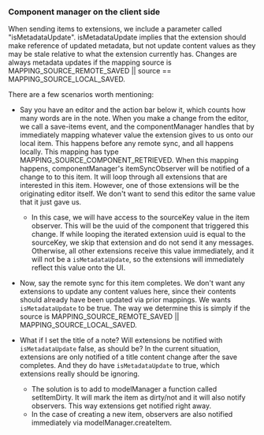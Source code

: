 ### Component manager on the client side

When sending items to extensions, we include a parameter called "isMetadataUpdate". isMetadataUpdate implies that the extension should make reference of updated metadata, but not update content values as they may be stale relative to what the extension currently has. Changes are always metadata updates if the mapping source is MAPPING_SOURCE_REMOTE_SAVED || source == MAPPING_SOURCE_LOCAL_SAVED.

There are a few scenarios worth mentioning:

- Say you have an editor and the action bar below it, which counts how many words are in the note. When you make a change from the editor, we call a save-items event, and the componentManager handles that by immediately mapping whatever value the extension gives to us onto our local item. This happens before any remote sync, and all happens locally. This mapping has type MAPPING_SOURCE_COMPONENT_RETRIEVED. When this mapping happens, componentManager's itemSyncObserver will be notified of a change to to this item. It will loop through all extensions that are interested in this item. However, one of those extensions will be the originating editor itself. We don't want to send this editor the same value that it just gave us.
  - In this case, we will have access to the sourceKey value in the item observer. This will be the uuid of the component that triggered this change. If while looping the iterated extension uuid is equal to the sourceKey, we skip that extension and do not send it any messages. Otherwise, all other extensions receive this value immediately, and it will not be a `isMetadataUpdate`, so the extensions will immediately reflect this value onto the UI.

- Now, say the remote sync for this item completes. We don't want any extensions to update any content values here, since their contents should already have been updated via prior mappings. We wants `isMetadataUpdate` to be true. The way we determine this is simply if the source is MAPPING_SOURCE_REMOTE_SAVED || MAPPING_SOURCE_LOCAL_SAVED.

- What if I set the title of a note? Will extensions be notified with `isMetadataUpdate` false, as should be? In the current situation, extensions are only notified of a title content change after the save completes. And they do have `isMetadataUpdate` to true, which extensions really should be ignoring.
  - The solution is to add to modelManager a function called setItemDirty. It will mark the item as dirty/not and it will also notify observers. This way extensions get notified right away.
  - In the case of creating a new item, observers are also notified immediately via modelManager.createItem.
